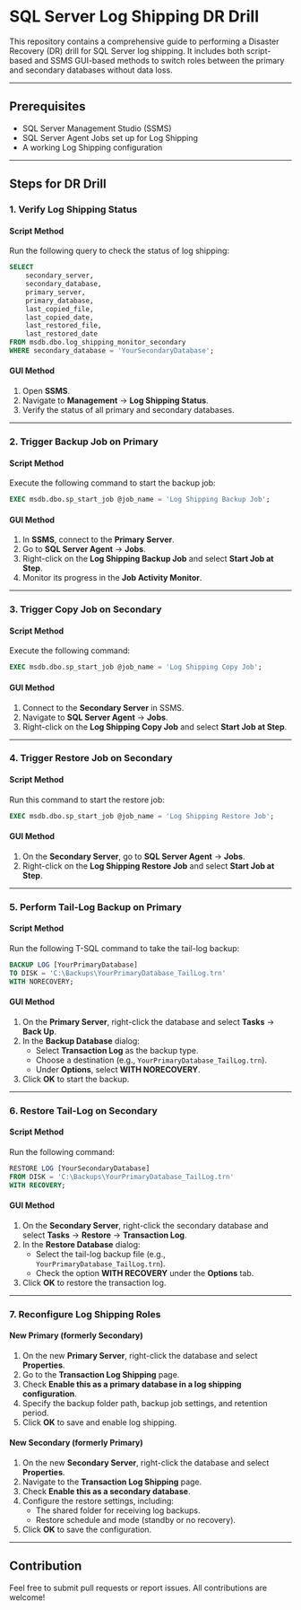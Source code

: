 
# SQL Server Log Shipping DR Drill

This repository contains a comprehensive guide to performing a Disaster Recovery (DR) drill for SQL Server log shipping. It includes both script-based and SSMS GUI-based methods to switch roles between the primary and secondary databases without data loss.

---

## Prerequisites
- SQL Server Management Studio (SSMS)
- SQL Server Agent Jobs set up for Log Shipping
- A working Log Shipping configuration

---

## Steps for DR Drill

### 1. Verify Log Shipping Status

#### Script Method
Run the following query to check the status of log shipping:

```sql
SELECT 
    secondary_server,
    secondary_database,
    primary_server,
    primary_database,
    last_copied_file,
    last_copied_date,
    last_restored_file,
    last_restored_date
FROM msdb.dbo.log_shipping_monitor_secondary
WHERE secondary_database = 'YourSecondaryDatabase';
```

#### GUI Method
1. Open **SSMS**.
2. Navigate to **Management** → **Log Shipping Status**.
3. Verify the status of all primary and secondary databases.

---

### 2. Trigger Backup Job on Primary

#### Script Method
Execute the following command to start the backup job:

```sql
EXEC msdb.dbo.sp_start_job @job_name = 'Log Shipping Backup Job';
```

#### GUI Method
1. In **SSMS**, connect to the **Primary Server**.
2. Go to **SQL Server Agent** → **Jobs**.
3. Right-click on the **Log Shipping Backup Job** and select **Start Job at Step**.
4. Monitor its progress in the **Job Activity Monitor**.

---

### 3. Trigger Copy Job on Secondary

#### Script Method
Execute the following command:

```sql
EXEC msdb.dbo.sp_start_job @job_name = 'Log Shipping Copy Job';
```

#### GUI Method
1. Connect to the **Secondary Server** in SSMS.
2. Navigate to **SQL Server Agent** → **Jobs**.
3. Right-click on the **Log Shipping Copy Job** and select **Start Job at Step**.

---

### 4. Trigger Restore Job on Secondary

#### Script Method
Run this command to start the restore job:

```sql
EXEC msdb.dbo.sp_start_job @job_name = 'Log Shipping Restore Job';
```

#### GUI Method
1. On the **Secondary Server**, go to **SQL Server Agent** → **Jobs**.
2. Right-click on the **Log Shipping Restore Job** and select **Start Job at Step**.

---

### 5. Perform Tail-Log Backup on Primary

#### Script Method
Run the following T-SQL command to take the tail-log backup:

```sql
BACKUP LOG [YourPrimaryDatabase]
TO DISK = 'C:\Backups\YourPrimaryDatabase_TailLog.trn'
WITH NORECOVERY;
```

#### GUI Method
1. On the **Primary Server**, right-click the database and select **Tasks** → **Back Up**.
2. In the **Backup Database** dialog:
   - Select **Transaction Log** as the backup type.
   - Choose a destination (e.g., `YourPrimaryDatabase_TailLog.trn`).
   - Under **Options**, select **WITH NORECOVERY**.
3. Click **OK** to start the backup.

---

### 6. Restore Tail-Log on Secondary

#### Script Method
Run the following command:

```sql
RESTORE LOG [YourSecondaryDatabase]
FROM DISK = 'C:\Backups\YourPrimaryDatabase_TailLog.trn'
WITH RECOVERY;
```

#### GUI Method
1. On the **Secondary Server**, right-click the secondary database and select **Tasks** → **Restore** → **Transaction Log**.
2. In the **Restore Database** dialog:
   - Select the tail-log backup file (e.g., `YourPrimaryDatabase_TailLog.trn`).
   - Check the option **WITH RECOVERY** under the **Options** tab.
3. Click **OK** to restore the transaction log.

---

### 7. Reconfigure Log Shipping Roles

#### New Primary (formerly Secondary)
1. On the new **Primary Server**, right-click the database and select **Properties**.
2. Go to the **Transaction Log Shipping** page.
3. Check **Enable this as a primary database in a log shipping configuration**.
4. Specify the backup folder path, backup job settings, and retention period.
5. Click **OK** to save and enable log shipping.

#### New Secondary (formerly Primary)
1. On the new **Secondary Server**, right-click the database and select **Properties**.
2. Navigate to the **Transaction Log Shipping** page.
3. Check **Enable this as a secondary database**.
4. Configure the restore settings, including:
   - The shared folder for receiving log backups.
   - Restore schedule and mode (standby or no recovery).
5. Click **OK** to save the configuration.

---

## Contribution
Feel free to submit pull requests or report issues. All contributions are welcome!
